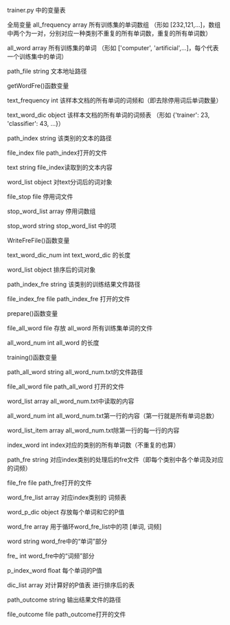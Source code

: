 trainer.py 中的变量表

全局变量
all_frequency       array   所有训练集的单词数组
    （形如 [232,121,...]，数组中两个为一对，分别对应一种类别不重复的所有单词数，重复的所有单词数）

all_word            array   所有训练集的单词
    （形如 ['computer', 'artificial',...]，每个代表一个训练集中的单词）

path_file           string  文本地址路径



getWordFre()函数变量

text_frequency      int     该样本文档的所有单词的词频和（即去除停用词后单词数量）

text_word_dic           object  该样本文档的所有单词的词频表
    （形如 {'trainer': 23, 'classifier': 43, ...}）

path_index          string  该类别的文本的路径

file_index          file    path_index打开的文件

text                string  file_index读取到的文本内容

word_list           object  对text分词后的词对象

file_stop           file    停用词文件

stop_word_list      array   停用词数组

stop_word           string  stop_word_list 中的项



WriteFreFile()函数变量

text_word_dic_num       int     text_word_dic 的长度

word_list           object  排序后的词对象

path_index_fre      string  该类别的训练结果文件路径

file_index_fre      file    path_index_fre 打开的文件



prepare()函数变量

file_all_word       file    存放 all_word 所有训练集单词的文件

all_word_num        int     all_word 的长度



training()函数变量

path_all_word       string  all_word_num.txt的文件路径

file_all_word       file    path_all_word 打开的文件

word_list           array   all_word_num.txt中读取的内容

all_word_num        int     all_word_num.txt第一行的内容（第一行就是所有单词总数）

word_list_item      array   all_word_num.txt除第一行的每一行的内容

index_word          int     index对应的类别的所有单词数（不重复的也算）

path_fre            string  对应index类别的处理后的fre文件（即每个类别中各个单词及对应的词频）

file_fre            file    path_fre打开的文件

word_fre_list       array   对应index类别的 词频表

word_p_dic          object  存放每个单词和它的P值

word_fre            array  用于循环word_fre_list中的项    [单词, 词频]

word                string  word_fre中的“单词”部分

fre_                int     word_fre中的“词频”部分

p_index_word        float   每个单词的P值

dic_list            array   对计算好的P值表 进行排序后的表

path_outcome        string  输出结果文件的路径

file_outcome        file    path_outcome打开的文件
